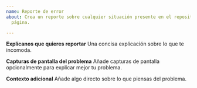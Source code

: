 ```yaml
---
name: Reporte de error
about: Crea un reporte sobre cualquier situación presente en el repositorio de la
  página.

---
```


**Explícanos que quieres reportar**
Una concisa explicación sobre lo que te incomoda.

**Capturas de pantalla del problema**
Añade capturas de pantalla opcionalmente para explicar mejor tu problema.

**Contexto adicional**
Añade algo directo sobre lo que piensas del problema.
